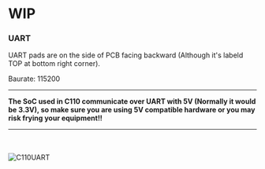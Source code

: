 # WIP

### UART

UART pads are on the side of PCB facing backward (Although it's labeld TOP at bottom right corner).

Baurate: 115200


---

**The SoC used in C110 communicate over UART with 5V (Normally it would be 3.3V), so make sure you are using 5V compatible hardware or you may risk frying your equipment!!**

---

<br><br>
![C110UART](https://user-images.githubusercontent.com/36998819/152654839-61df2bc5-235b-454c-889e-11730dcaf8ce.png)

